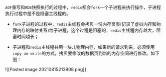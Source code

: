 
`AOF`重写和`RDB`快照执行的过程中，`redis`都会`fork`一个子进程来执行操作，子进程执行过程中是不是阻塞主线程的。

-   `fork`子进程的过程中，`redis`主线程会拷贝一份内存页表(记录了虚拟内存和物理内存的映射关系)给子进程，这个过程是阻塞的，`redis`主线程内存越大，阻塞时间越长；
    
-   子进程和`redis`主线程共用一块儿物理内存，如果新的请求到来，必须使用`copy on write`的方式，拷贝要修改的数据页到新的内存空间进行修改。如下图：

![[Pasted image 20210815213908.png]]